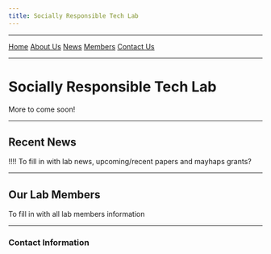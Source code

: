 ```yaml
---
title: Socially Responsible Tech Lab
---
```



***
[Home](index.md)    [About Us](about.md)     [News](#recent-news)     [Members](#our-lab-members)     [Contact Us](#contact-information)

***
# Socially Responsible Tech Lab

More to come soon!

---
## Recent News

!!!! To fill in with lab news, upcoming/recent papers and mayhaps grants?

***
## Our Lab Members

To fill in with all lab members information

***
### Contact Information
